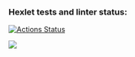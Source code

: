 ### Hexlet tests and linter status:
[![Actions Status](https://github.com/KermittheFroggg/java-project-61/workflows/hexlet-check/badge.svg)](https://github.com/KermittheFroggg/java-project-61/actions)

<a href="https://codeclimate.com/github/KermittheFroggg/java-project-61/maintainability"><img 
src="https://api.codeclimate.com/v1/badges/c30ee388119c8ffb089f/maintainability" /></a>
